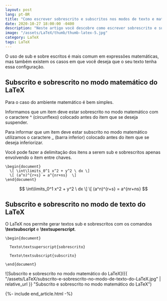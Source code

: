 ```yaml
---
layout: post
lang: pt-BR
title: "Como escrever sobrescrito e subscritos nos modos de texto e matemático do LaTeX"
date: 2020-10-27 18:00:00 -0400
description: "Neste artigo você descobre como escrever sobrescrito e subscritos nos modos de texto e matemático do LaTeX."
image: "/assets/LaTeX/thumb/thumb-latex-5.jpg"
category: LaTeX
tags: LaTeX
---
```


O uso de sub e sobre escritos é mais comum em expressões matemáticas, mas também existem os casos em que você deseja que o seu texto tenha essa configuração.

## Subscrito e sobrescrito no modo matemático do LaTeX

Para o caso do ambiente matemático é bem simples.

Informamos que um item deve estar sobrescrito no modo matemático com o caractere ^ (circunflexo) colocado antes do item que se deseja suspender.

Para informar que um item deve estar subscrito no modo matemático utilizamos o caractere \_ (barra inferior) colocado antes do item que se deseja inferiorizar.

Você pode fazer a delimitação dos itens a serem sub e sobrescritos apenas envolvendo o item entre chaves.

```TeX
\begin{document}
  \[ \int\limits_0^1 x^2 + y^2 \ dx \]
  \[ (a^n)^{r+s} = a^{nr+ns}  \]
\end{document}
```

$$
   \int\limits_0^1 x^2 + y^2 \ dx \]
  \[ (a^n)^{r+s} = a^{nr+ns}
$$

## Subscrito e sobrescrito no modo de texto do LaTeX

O LaTeX nos permite gerar textos sub e sobrescritos com os comandos <strong>\textsubscript</strong> e <strong>\textsuperscript</strong>.

```TeX
\begin{document}

  Texto\textsuperscript{sobrescrito}

  Texto\textsubscript{subscrito}

\end{document}
```

![Subscrito e sobrescrito no modo matemático do LaTeX]({{ "/assets/LaTeX/subscrito-e-sobrescrito-no-modo-de-texto-do-LaTeX.jpg" | relative_url }} "Subscrito e sobrescrito no modo matemático do LaTeX")

{%- include end_article.html -%}
